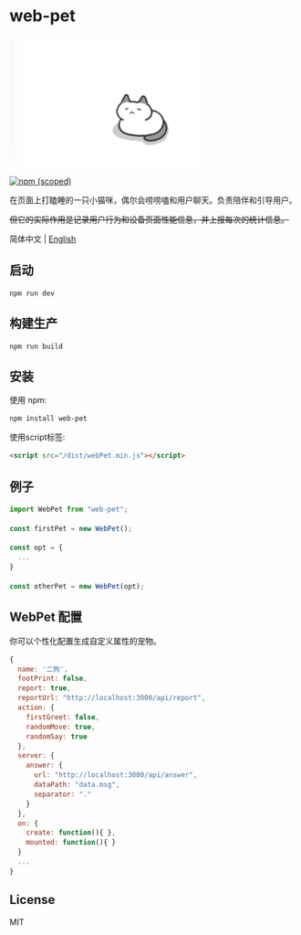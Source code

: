 # web-pet

![](./githubImage/webPet.png)

[![npm (scoped)](https://img.shields.io/npm/v/web-pet.svg)](https://www.npmjs.com/package/web-pet)

在页面上打瞌睡的一只小猫咪，偶尔会唠唠嗑和用户聊天。负责陪伴和引导用户。

~~但它的实际作用是记录用户行为和设备页面性能信息，并上报每次的统计信息。~~

简体中文 | [English](./README-EN.md)

## 启动
```
npm run dev
```

## 构建生产
```
npm run build
```

## 安装

使用 npm:

```bash
npm install web-pet
```

使用script标签:

```html
<script src="/dist/webPet.min.js"></script>
```
## 例子

```js
import WebPet from "web-pet";

const firstPet = new WebPet();

const opt = {
  ...
}

const otherPet = new WebPet(opt);
```

## WebPet 配置
你可以个性化配置生成自定义属性的宠物。
```js
{
  name: '二狗',
  footPrint: false,
  report: true,
  reportUrl: "http://localhost:3000/api/report",
  action: {
    firstGreet: false,
    randomMove: true,
    randomSay: true
  },
  server: {
    answer: {
      url: "http://localhost:3000/api/answer",
      dataPath: "data.msg",
      separator: "."
    }
  },
  on: {
    create: function(){ },
    mounted: function(){ }
  }
  ...
}
```

## License

MIT
